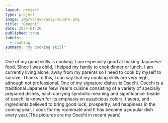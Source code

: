 ```yaml
---
layout: project
type: project
image: img/vacay/vacay-square.png
title: "Osechi"
date: 2024-01-26
published: true
labels:
  - cooking
summary: "my cooking skill"
---
```





One of my good skills is cooking. I am especially good at making Japanese food. Since I was child, I helped my family to cook dinner or lunch. I am currently living alone, away from my parents so I need to cook by myself to survive. Thanks to this, I can say that my cooking skills are very high, although not professional.
One of my signature dishes is Osechi. Osechi is a traditional Japanese New Year's cuisine consisting of a variety of specially prepared dishes, each carrying symbolic meaning and significance. Inside of osechi is known for its emphasis on auspicious colors, flavors, and ingredients believed to bring good luck, prosperity, and happiness in the coming year. I cook for my roommate and It has become a popular dish every year.(The pictures are my Osechi in recent years)
